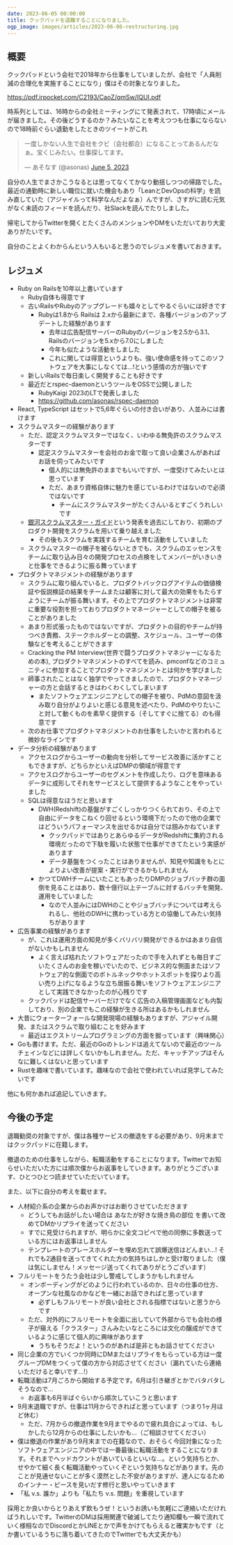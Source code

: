 ```yaml
---
date: 2023-06-05 00:00:00
title: クックパッドを退職することになりました。
ogp_image: images/articles/2023-06-06-restructuring.jpg
---
```

## 概要
クックパッドという会社で2018年から仕事をしていましたが、会社で「人員削減の合理化を実施することになり」僕はその対象となりました。

https://pdf.irpocket.com/C2193/CaoZ/qmSw/IQUI.pdf

時系列としては、16時からの全社ミーティングにて発表されて、17時頃にメールが届きました。その後どうするのか？みたいなことを考えつつも仕事にならないので18時前ぐらい退勤をしたときのツイートがこれ

<blockquote class="twitter-tweet"><p lang="ja" dir="ltr">一度しかない人生で会社をクビ（会社都合）になることってあるんだなぁ。宝くじみたい。仕事探してます。</p>&mdash; あそなす (@asonas) <a href="https://twitter.com/asonas/status/1665642971973156865?ref_src=twsrc%5Etfw">June 5, 2023</a></blockquote> <script async src="https://platform.twitter.com/widgets.js" charset="utf-8"></script>

自分の人生でまさかこうなるとは思ってなくてかなり動揺しつつの帰路でした。最近の通勤時に新しい職位に就いた機会もあり「LeanとDevOpsの科学」を読み直していた（アジャイルって科学なんだよなぁ）んですが、さすがに読む元気がなく未読のフィードを読んだり、社Slackを読んでたりしました。

帰宅してからTwitterを開くとたくさんのメンションやDMをいただいており大変ありがたいです。

自分のことよくわからんという人もいると思うのでレジュメを書いておきます。

## レジュメ

- Ruby on Railsを10年以上書いています
	- Ruby自体も得意です
	- 古いRailsやRubyのアップグレードも嬉々としてやるぐらいには好きです
		- Rubyは1.8から Railsは 2.xから最新にまで、各種バージョンのアップデートした経験があります
			- 去年は広告配信サーバーのRubyのバージョンを2.5から3.1、Railsのバージョンを5.xから7.0にしました
			- 今年も似たような活動をしました
			- これに関しては得意というよりも、強い使命感を持ってこのソフトウェアを大事にしなくては...!という感情の方が強いです
	- 新しいRailsで毎日楽しく開発することも好きです
	- 最近だとrspec-daemonというツールをOSSで公開しました
		- RubyKaigi 2023のLTで発表しました
		- https://github.com/asonas/rspec-daemon
- React, TypeScript はセットで5,6年ぐらいの付き合いがあり、人並みには書けます
- スクラムマスターの経験があります
	- ただ、認定スクラムマスターではなく、いわゆる無免許のスクラムマスターです
		- 認定スクラムマスターを会社のお金で取って良い企業さんがあればお話を伺ってみたいです
			- 個人的には無免許のままでもいいですが、一度受けてみたいとは思っています
			- ただ、あまり資格自体に魅力を感じているわけではないので必須ではないです
				- チームにスクラムマスターがたくさんいるとすごくうれしいです
	- [銀河スクラムマスター・ガイド](https://speakerdeck.com/asonas/the-scrummasters-guide-to-the-galaxy)という発表を過去にしており、初期のプロダクト開発をスクラムを用いて乗り越えました
		- その後もスクラムを実践するチームを育む活動をしていました
	- スクラムマスターの帽子を被らないときでも、スクラムのエッセンスをチームに取り込み日々の開発プロセスの点検をしてメンバーがいきいきと仕事をできるように振る舞っています
- プロダクトマネジメントの経験があります
	- スクラムに取り組んでいると、プロダクトバックログアイテムの価値検証や仮説検証の結果をチームまたは顧客に対して最大の効果をもたらすようにチームが振る舞います。その上でプロダクトマネジメントは非常に重要な役割を担っておりプロダクトマネージャーとしての帽子を被ることがありました
	- あまり形式張ったものではないですが、プロダクトの目的やチームが持つべき責務、ステークホルダーとの調整、スケジュール、ユーザーの体験などを考えることができます
	- Cracking the PM Interview(世界で闘うプロダクトマネジャーになるための本), プロダクトマネジメントのすべてを読み、pmconfなどのコミュニティに参加することでプロダクトマネジメントとは何かを学びました
	- 師事されたことはなく独学でやってきましたので、プロダクトマネージャーの方と会話するときはわくわくしてしまいます
		- またソフトウェアエンジニアとしての帽子を被り、PdMの意図を汲み取り自分がよりよいと感じる意見を述べたり、PdMのやりたいこと対して動くものを素早く提供する（そしてすぐに捨てる）のも得意です
	- 次のお仕事でプロダクトマネジメントのお仕事をしたいかと言われると微妙なラインです
- データ分析の経験があります
	- アクセスログからユーザーの動向を分析してサービス改善に活かすこともできますが、どちらかといえばDMPの領域が得意です
	- アクセスログからユーザーのセグメントを作成したり、ログを意味あるデータに成形してそれをサービスとして提供するようなことをやっていました
	- SQLは得意なほうだと思います
		- DWH(Redshift)の基盤がすごくしっかりつくられており、その上で自由にデータをこねくり回せるという環境下だったので他の企業ではどういうパフォーマンスを出せるかは自分では掴みかねています
			- クックパッドではありとあらゆるデータがRedshiftに集約される環境だったので下駄を履いた状態で仕事ができてたという実感があります
			- データ基盤をつくったことはありませんが、知見や知識をもとによりよい改善が提案・実行ができるかもしれません
		- かつてDWHチームにいたこともあったりDMPのジョブバッチ群の面倒を見ることはあり、数十億行以上テーブルに対するバッチを開発、運用をしていました
			- なので人並みにはDWHのことやジョブバッチについては考えられるし、他社のDWHに携わっている方との協働してみたい気持ちがあります
- 広告事業の経験があります
	- が、これは運用方面の知見が多くバリバリ開発ができるかはあまり自信がないかもしれません
		- よく言えば枯れたソフトウェアだったので手を入れずとも毎日すごいたくさんのお金を稼いでいたので、ビジネス的な側面またはソフトウェア的な側面でのボトルネックやホットスポットを探りより高い売り上げになるような立ち居振る舞いをソフトウェアエンジニアとして実践できなかったのが心残りです
	- クックパッドは配信サーバーだけでなく広告の入稿管理画面なども内製しており、別の企業でもこの経験が生きる所はあるかもしれません
- 大昔にウォーターフォールな開発現場の経験もありますが、アジャイル開発、またはスクラムで取り組むことを好みます
	- 最近はエクストリームプログラミングの方面を掘っています（興味関心）
- Goも書けます。ただ、最近のGoのトレンドは追えてないので最近のツールチェインなどには詳しくないかもしれません。ただ、キャッチアップはそんなに難しくはないと思っています
- Rustを趣味で書いています。趣味なので会社で使われていれば見学してみたいです

他にも何かあれば追記していきます。

## 今後の予定

退職勧奨の対象ですが、僕は各種サービスの撤退をする必要があり、9月末まではクックパッドに在籍します。

撤退のための仕事をしながら、転職活動をすることになります。Twitterでお知らせいただいた方には順次僕からお返事をしていきます。ありがとうございます、ひとつひとつ読ませていただいています。

また、以下に自分の考えを載せます。

- 人材紹介系の企業からのお声かけはお断りさせていただきます
	- どうしてもお話がしたい場合は あなたが好きな焼き鳥の部位 を書いて改めてDMかリプライを送ってください
	- すでに見受けられますが、明らかに全文コピペで他の同僚に多数送っている方にはお返事はしません
	- テンプレートのプレースホルダーを埋め忘れて誤爆送信はどんまい...! それでも2通目を送ってきてくれた方の気持ちはしかと受け取りました（僕は気にしません！メッセージ送ってくれてありがとうございます）
- フルリモートをうたう会社は少し警戒してしまうかもしれません
	- オンボーディングがどのように行われているのか、日々の仕事の仕方、オープンな社風なのかなどを一緒にお話できればと思っています
		- 必ずしもフルリモートが良い会社とされる指標ではないと思うからです
	- ただ、対外的にフルリモートを全面に出していて外部からでも会社の様子が窺える「クラスター」さんみたいなところには文化の醸成ができているように感じて個人的に興味があります
		- うちもそうだよ！というのがあれば是非ともお話させてください
- 同じ企業の方でいくつか同時にDMまたはリプライをもらっている方は一度グループDMをつくって僕の方から対応させてください（漏れていたら連絡いただけると幸いです...!）
- 転職活動は7月ごろから開始する予定です。6月は引き継ぎとかでバタバタしそうなので...
	- お返事も6月半ばぐらいから順次していこうと思います
- 9月末退職ですが、仕事は11月からできればと思っています（つまり1ヶ月ほど休む）
	- ただ、7月からの撤退作業を9月までやるので疲れ具合によっては、もしかしたら12月からの仕事にしたいかも...（ご相談させてください）
- 僕は撤退の作業があり9月末までの在籍なので、おそらく今回対象になったソフトウェアエンジニアの中では一番最後に転職活動をすることになります。それまでヘッドカウントがあいているといいな...。という気持ちとか、せやかて細く長く転職活動やっていくぞという気持ちなどがあります。先のことが見通せないことが多く漠然とした不安がありますが、達人になるためのインナー・ピースを見いだす修行と思いやっていきます
- 「私 v.s. 誰か」よりも「私たち v.s. 問題」を重視しています

採用とか良いからとりあえず飲もうぜ！というお誘いも気軽にご連絡いただければうれしいです。TwitterのDMは採用関連で破滅してたり通知欄も一瞬で流れていく様相なのでDiscordとかLINEとかで声をかけてもらえると確実かもです（とか書いているうちに落ち着いてきたのでTwitterでも大丈夫かも）

